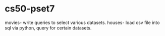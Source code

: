 # cs50-pset7

movies- write queries to select various datasets.
houses- load csv file into sql via python, query for certain datasets.
